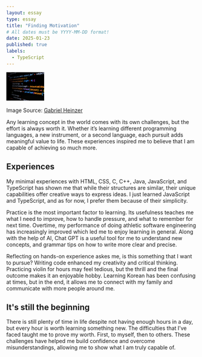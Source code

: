 ```yaml
---
layout: essay
type: essay
title: "Finding Motivation"
# All dates must be YYYY-MM-DD format!
date: 2025-01-23
published: true
labels:
  - TypeScript
---
```


<img width="100px" class="rounded float-start pe-4" img src="../img/typescript.jpg">

Image Source: [Gabriel Heinzer](https://unsplash.com/photos/text-g5jpH62pwes)

Any learning concept in the world comes with its own challenges, but the effort is always worth it. Whether it’s learning different programming languages, a new instrument, or a second language, each pursuit adds meaningful value to life. These experiences inspired me to believe that I am capable of achieving so much more.

## Experiences
My minimal experiences with HTML, CSS, C, C++, Java, JavaScript, and TypeScript has shown me that while their structures are similar, their unique capabilities offer creative ways to express ideas. I just learned JavaScript and TypeScript, and as for now, I prefer them because of their simplicity.

Practice is the most important factor to learning. Its usefulness teaches me what I need to improve, how to handle pressure, and what to remember for next time. Overtime, my performance of doing athletic software engineering has increasingly improved which led me to enjoy learning in general. Along with the help of AI, Chat GPT is a useful tool for me to understand new concepts, and grammar tips on how to write more clear and precise.

Reflecting on hands-on experience askes me, is this something that I want to pursue? Writing code enhanced my creativity and critical thinking. Practicing violin for hours may feel tedious, but the thrill and the final outcome makes it an enjoyable hobby. Learning Korean has been confusing at times, but in the end, it allows me to connect with my family and communicate with more people around me.

## It's still the beginning
There is still plenty of time in life despite not having enough hours in a day, but every hour is worth learning something new. The difficulties that I’ve faced taught me to prove my worth. First, to myself, then to others. These challenges have helped me build confidence and overcome misunderstandings, allowing me to show what I am truly capable of.
